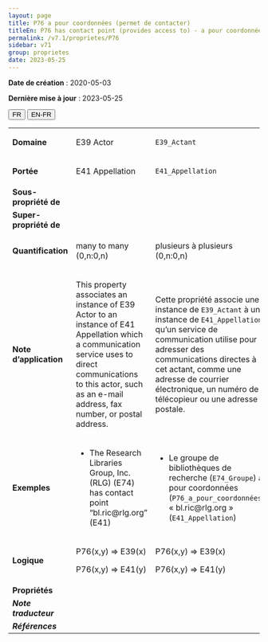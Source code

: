 ```yaml
---
layout: page
title: P76 a pour coordonnées (permet de contacter)
titleEn: P76 has contact point (provides access to) - a pour coordonnées (permet de contacter)
permalink: /v7.1/proprietes/P76
sidebar: v71
group: proprietes
date: 2023-05-25
---
```


**Date de création** : 2020-05-03

**Dernière mise à jour** : 2023-05-25

<div class="lang-buttons">
 <button id="fr" class="activate">FR</button>
 <button id="en-fr">EN-FR</button>
</div>

<table>
<tbody>
<tr>
<td><strong>Domaine</strong></td>
<td class="en">
<p>E39 Actor</p>
</td>
<td>
<p><code class="language-plaintext highlighter-rouge">E39_Actant</code></p>
</td>
</tr>
<tr>
<td><strong>Portée</strong></td>
<td class="en">
<p>E41 Appellation</p>
</td>
<td>
<p><code class="language-plaintext highlighter-rouge">E41_Appellation</code></p>
</td>
</tr>
<tr>
<td><strong>Sous-propriété de</strong></td>
<td class="en">
</td>
<td>
</td>
</tr>
<tr>
<td><strong>Super-propriété de</strong></td>
<td class="en">
</td>
<td>
</td>
</tr>
<tr>
<td><strong>Quantification</strong></td>
<td class="en">
<p>many to many (0,n:0,n)</p>
</td>
<td>
<p>plusieurs à plusieurs (0,n:0,n)</p>
</td>
</tr>
<tr>
<td><strong>Note d’application</strong></td>
<td class="en">
<p>This property associates an instance of E39 Actor to an instance of E41 Appellation which a communication service uses to direct communications to this actor, such as an e-mail address, fax number, or postal address. </p>
</td>
<td>
<p>Cette propriété associe une instance de <code class="language-plaintext highlighter-rouge">E39_Actant</code> à une instance de <code class="language-plaintext highlighter-rouge">E41_Appellation</code> qu’un service de communication utilise pour adresser des communications directes à cet actant, comme une adresse de courrier électronique, un numéro de télécopieur ou une adresse postale.</p>
</td>
</tr>
<tr>
<td><strong>Exemples</strong></td>
<td class="en">
<ul>
<li><p>The Research Libraries Group, Inc. (RLG) (E74) has contact point “bl.ric@rlg.org” (E41)</p>
</li>
</ul>
</td>
<td>
<ul>
<li><p>Le groupe de bibliothèques de recherche (<code class="language-plaintext highlighter-rouge">E74_Groupe</code>) a pour coordonnées (<code class="language-plaintext highlighter-rouge">P76_a_pour_coordonnées</code>) « bl.ric@rlg.org » (<code class="language-plaintext highlighter-rouge">E41_Appellation</code>)</p>
</li>
</ul>
</td>
</tr>
<tr>
<td><strong>Logique</strong></td>
<td class="en">
<p>P76(x,y) ⇒ E39(x)</p>
<p>P76(x,y) ⇒ E41(y)</p>
</td>
<td>
<p>P76(x,y) ⇒ E39(x)</p>
<p>P76(x,y) ⇒ E41(y)</p>
</td>
</tr>
<tr>
<td><strong>Propriétés</strong></td>
<td class="en">
</td>
<td>
</td>
</tr>
<tr>
<td><strong><em>Note traducteur</em></strong></td>
<td colspan="2">
</td>
</tr>
<tr>
<td><strong><em>Références</em></strong></td>
<td colspan="2">
</td>
</tr>
</tbody>
</table>
